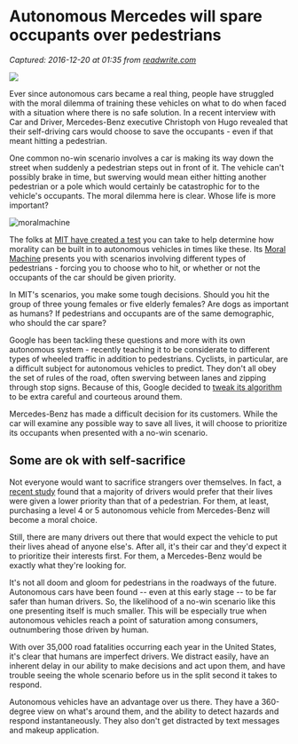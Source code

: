 # Autonomous Mercedes will spare occupants over pedestrians

_Captured: 2016-12-20 at 01:35 from [readwrite.com](http://readwrite.com/2016/12/19/autonomous-mercedes-benz-cars-spare-occupants-pedestrians-tl4/)_

![](http://readwrite.com/wp-content/uploads/mercedes-benz-e1472482093267.jpg)

Ever since autonomous cars became a real thing, people have struggled with the moral dilemma of training these vehicles on what to do when faced with a situation where there is no safe solution. In a recent interview with Car and Driver, Mercedes-Benz executive Christoph von Hugo revealed that their self-driving cars would choose to save the occupants - even if that meant hitting a pedestrian.

One common no-win scenario involves a car is making its way down the street when suddenly a pedestrian steps out in front of it. The vehicle can't possibly brake in time, but swerving would mean either hitting another pedestrian or a pole which would certainly be catastrophic for to the vehicle's occupants. The moral dilemma here is clear. Whose life is more important?

![moralmachine](http://15809-presscdn-0-93.pagely.netdna-cdn.com/wp-content/uploads/moralmachine.jpg)

The folks at [MIT have created a test](http://moralmachine.mit.edu/) you can take to help determine how morality can be built in to autonomous vehicles in times like these. Its [Moral Machine](http://moralmachine.mit.edu/) presents you with scenarios involving different types of pedestrians - forcing you to choose who to hit, or whether or not the occupants of the car should be given priority.

In MIT's scenarios, you make some tough decisions. Should you hit the group of three young females or five elderly females? Are dogs as important as humans? If pedestrians and occupants are of the same demographic, who should the car spare?

Google has been tackling these questions and more with its own autonomous system - recently teaching it to be considerate to different types of wheeled traffic in addition to pedestrians. Cyclists, in particular, are a difficult subject for autonomous vehicles to predict. They don't all obey the set of rules of the road, often swerving between lanes and zipping through stop signs. Because of this, Google decided to [tweak its algorithm](http://readwrite.com/2016/07/10/google-autononous-car-cyclists-tt4/) to be extra careful and courteous around them.

Mercedes-Benz has made a difficult decision for its customers. While the car will examine any possible way to save all lives, it will choose to prioritize its occupants when presented with a no-win scenario.

## Some are ok with self-sacrifice

Not everyone would want to sacrifice strangers over themselves. In fact, a [recent study](http://science.sciencemag.org/content/352/6293/1514) found that a majority of drivers would prefer that their lives were given a lower priority than that of a pedestrian. For them, at least, purchasing a level 4 or 5 autonomous vehicle from Mercedes-Benz will become a moral choice.

Still, there are many drivers out there that would expect the vehicle to put their lives ahead of anyone else's. After all, it's their car and they'd expect it to prioritize their interests first. For them, a Mercedes-Benz would be exactly what they're looking for.

It's not all doom and gloom for pedestrians in the roadways of the future. Autonomous cars have been found -- even at this early stage -- to be far safer than human drivers. So, the likelihood of a no-win scenario like this one presenting itself is much smaller. This will be especially true when autonomous vehicles reach a point of saturation among consumers, outnumbering those driven by human.

With over 35,000 road fatalities occurring each year in the United States, it's clear that humans are imperfect drivers. We distract easily, have an inherent delay in our ability to make decisions and act upon them, and have trouble seeing the whole scenario before us in the split second it takes to respond.

Autonomous vehicles have an advantage over us there. They have a 360-degree view on what's around them, and the ability to detect hazards and respond instantaneously. They also don't get distracted by text messages and makeup application.
